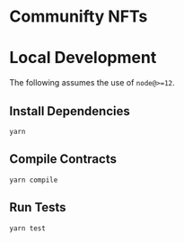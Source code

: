 # Communifty NFTs

# Local Development

The following assumes the use of `node@>=12`.

## Install Dependencies

`yarn`

## Compile Contracts

`yarn compile`

## Run Tests

`yarn test`
